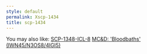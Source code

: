 ```yaml
---
style: default
permalink: Xscp-1434
title: scp-1434
---
```

You may also like:
[SCP-1348-ICL-8](http://scp-wiki.net/scp-1348-icl-8)
[MC&D: 'Bloodbaths' (IWN45/N3OS8/4IGI5)](http://scp-wiki.net/mcd-bloodbaths)